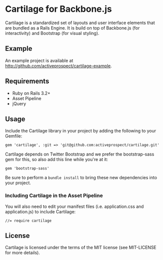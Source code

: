# Cartilage for Backbone.js

Cartilage is a standardized set of layouts and user interface elements that
are bundled as a Rails Engine. It is build on top of Backbone.js (for
interactivity) and Bootstrap (for visual styling).

## Example

An example project is available at http://github.com/activeprospect/cartilage-example.
## Requirements

* Ruby on Rails 3.2+
* Asset Pipeline
* jQuery

## Usage

Include the Cartilage library in your project by adding the following to your
Gemfile:

    gem 'cartilage', :git => 'git@github.com:activeprospect/cartilage.git'

Cartilage depends on Twitter Bootstrap and we prefer the bootstrap-sass gem
for this, so also add this line while you're at it:

    gem 'bootstrap-sass'

Be sure to perform a `bundle install` to bring these new dependencies into
your project.

### Including Cartilage in the Asset Pipeline

You will also need to edit your manifest files (i.e. application.css and
application.js) to include Cartilage:

    //= require cartilage

## License

Cartilage is licensed under the terms of the MIT license (see MIT-LICENSE for
more details).
